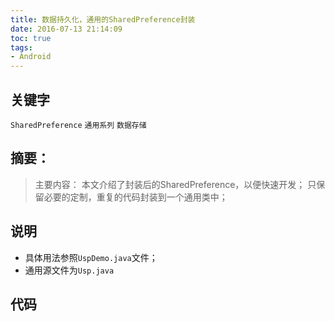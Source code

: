 ```yaml
---
title: 数据持久化，通用的SharedPreference封装
date: 2016-07-13 21:14:09
toc: true
tags:
- Android
---
```


## 关键字
`SharedPreference` `通用系列` `数据存储`

## 摘要：
> 主要内容：
本文介绍了封装后的SharedPreference，以便快速开发；
只保留必要的定制，重复的代码封装到一个通用类中；



## 说明
- 具体用法参照`UspDemo.java`文件；
- 通用源文件为`Usp.java`

## 代码
<script src="https://gist.github.com/lyloou/695fa3c371a4702bcaeeaa7fa3d3feaf.js"></script>
